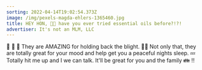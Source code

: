 ```yaml
---
sorting: 2022-04-14T19:02:54.373Z
image: /img/pexels-magda-ehlers-1365460.jpg
title: HEY HON, 👩‍🚀 have you ever tried essential oils before?!?!
advertiser: It's not an MLM, LLC
---
```

💚 💛 💙 They are AMAZING for holding back the blight. 🧟‍♀️ Not only that, they are totally great  for your mood and help get you a peaceful nights sleep. 💤  Totally hit me up and I we can talk. It'll be great for you and the family 👪 !!